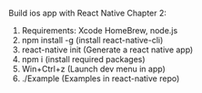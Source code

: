 Build ios app with React Native
Chapter 2:
1. Requirements: Xcode HomeBrew, node.js
2. npm install -g (install react-native-cli)
3. react-native init (Generate a react native app)
4. npm i (install required packages)
5. Win+Ctrl+z (Launch dev menu in app)
6. ./Example (Examples in react-native repo)